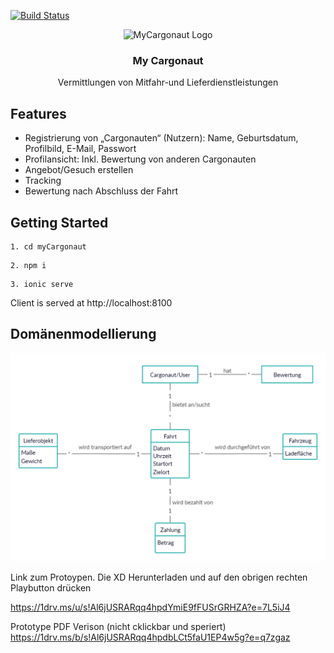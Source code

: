 [![Build Status](https://travis-ci.com/KmSTeam3/MyCargonaut.svg?branch=dev)](https://travis-ci.com/KmSTeam3/MyCargonaut)
<p align="center">
    <img src="https://user-images.githubusercontent.com/25102414/84172668-8e66f480-aa7c-11ea-9acf-ce8ebbe3cc3c.png" alt="MyCargonaut Logo">
  </a>
</p>


<h3 align="center">My Cargonaut</h3>

<p align="center">
  Vermittlungen von Mitfahr-und Lieferdienstleistungen
</p>

## Features

- Registrierung von „Cargonauten“ (Nutzern): Name, Geburtsdatum, Profilbild, E-Mail, Passwort
- Profilansicht: Inkl. Bewertung von anderen Cargonauten
- Angebot/Gesuch erstellen
- Tracking
- Bewertung nach Abschluss der Fahrt


## Getting Started

```
1. cd myCargonaut 
```

```
2. npm i
```

```
3. ionic serve
```

<p> Client is served at http://localhost:8100 </p>


## Domänenmodellierung

![Domänendiagramm](Docu/MyCargonaut%20Domain%20Model.jpg)


Link zum Protoypen. Die XD Herunterladen und auf den obrigen rechten Playbutton drücken 

https://1drv.ms/u/s!Al6jUSRARqq4hpdYmiE9fFUSrGRHZA?e=7L5iJ4

Prototype PDF Verison (nicht cklickbar und speriert)
https://1drv.ms/b/s!Al6jUSRARqq4hpdbLCt5faU1EP4w5g?e=q7zgaz
